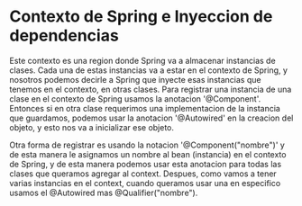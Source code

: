 # Contexto de Spring e Inyeccion de dependencias

Este contexto es una region donde Spring va a almacenar instancias de clases. Cada una de estas instancias va a estar en el contexto de Spring, y nosotros podemos decirle a Spring que inyecte esas instancias que tenemos en el contexto, en otras clases.
Para registrar una instancia de una clase en el contexto de Spring usamos la anotacion '@Component'. Entonces si en otra clase requerimos una implementacion de la instancia que guardamos, podemos usar la anotacion '@Autowired' en la creacion del objeto, y esto nos va a inicializar ese objeto.

Otra forma de registrar es usando la notacion '@Component("nombre")' y de esta manera le asignamos un nombre al bean (instancia) en el contexto de Spring, y de esta manera podemos usar esta anotacion para todas las clases que queramos agregar al context. Despues, como vamos a tener varias instancias en el context, cuando queramos usar una en especifico usamos el @Autowired mas @Qualifier("nombre").
